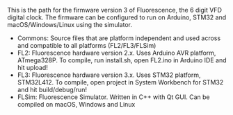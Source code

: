 This is the path for the firmware version 3 of Fluorescence, the 6 digit VFD digital clock.
The firmware can be configured to run on Arduino, STM32 and macOS/Windows/Linux using the simulator.

- Commons: Source files that are platform independent and used across and compatible to all platforms (FL2/FL3/FLSim)
- FL2:    Fluorescence hardware version 2.x. Uses Arduino AVR platform, ATmega328P. To compile, run install.sh, open FL2.ino in Arduino IDE and hit upload!
- FL3:    Fluorescence hardware version 3.x. Uses STM32 platform, STM32L412. To compile, open project in System Workbench for STM32 and hit build/debug/run!
- FLSim:  Fluorescence Simulator. Written in C++ with Qt GUI. Can be compiled on macOS, Windows and Linux